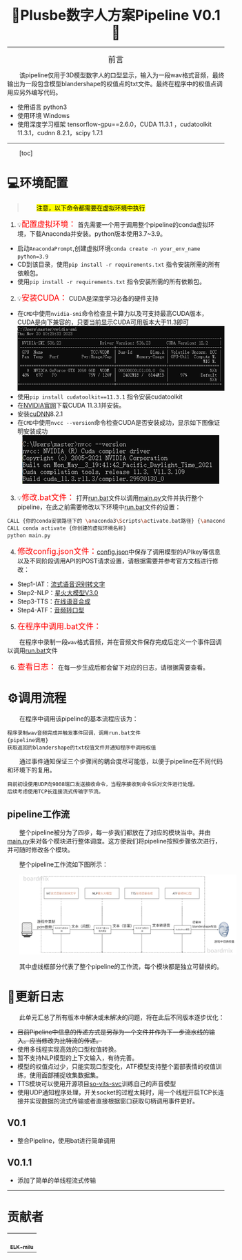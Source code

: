 <style>
p{
text-indent: 2em;
}
</style>

<font size = 6><b><center>🤗Plusbe数字人方案Pipeline V0.1🤗</center></b></font>

---
<font size = 4><center>前言</center></font>

<p>该pipeline仅用于3D模型数字人的口型显示，输入为一段wav格式音频，最终输出为一段包含模型blandershape的权值点的txt文件。最终在程序中的权值点调用应另外编写代码。</p>

* 使用语言 python3
* 使用环境 Windows
* 使用深度学习框架 tensorflow-gpu==2.6.0，CUDA 11.3.1 ，cudatoolkit 11.3.1，cudnn 8.2.1，scipy 1.7.1

----

[toc]

# 💻环境配置

><mark>注意，以下命令都需要在虚拟环境中执行</mark>

1. 💡<font size = 4 color = red>配置虚拟环境：</font>
首先需要一个用于调用整个pipeline的conda虚拟环境，下载Anaconda并安装。python版本使用3.7~3.9。

* 启动`AnacondaPrompt`,创建虚拟环境`conda create -n your_env_name python=3.9`
* CD到该目录，使用`pip install -r requirements.txt` 指令安装所需的所有依赖包。
* 使用`pip install -r requirements.txt` 指令安装所需的所有依赖包。

2. 💡<font size = 4 color = red>安装CUDA：</font>
CUDA是深度学习必备的硬件支持

* 在`CMD`中使用`nvidia-smi`命令检查显卡算力以及可支持最高CUDA版本，CUDA是向下兼容的，只要当前显示CUDA可用版本大于11.3即可<center>![smi](./image/smi.png)</center>
* 使用`pip install cudatoolkit==11.3.1` 指令安装cudatoolkit
* 在[NVIDIA官网](https://developer.nvidia.com/cuda-11-3-1-download-archive)下载CUDA 11.3.1并安装。
* 安装[cuDNN](https://developer.nvidia.com/rdp/cudnn-download)8.2.1
* 在`CMD`中使用`nvcc --version`命令检查CUDA是否安装成功，显示如下图像证明安装成功<center>![NVCC](./image/nvcc.png)</center>

3. 💡<font size = 4 color = red>修改.bat文件：</font>
打开[run.bat](./run.bat)文件以调用[main.py](./main.py)文件并执行整个pipeline，在此之前需要修改以下环境中[run.bat](./run.bat)文件的设置：

```bash
CALL {你的conda安装路径下的 \anaconda3\Scripts\activate.bat路径} {\anaconda3的路径}
CALL conda activate {你创建的虚拟环境名称}
python main.py
```

4. <font size = 4 color = red>修改config.json文件：</font>[config.json](./config.json)中保存了调用模型的APIkey等信息以及不同阶段调用API的POST请求设置，请根据需要并参考官方文档进行修改：

* Step1-IAT：[流式语音识别转文字](https://www.xfyun.cn/doc/asr/voicedictation/API.html)
* Step2-NLP：[星火大模型V3.0](https://www.xfyun.cn/doc/spark/Web.html)
* Step3-TTS：[在线语音合成](https://www.xfyun.cn/doc/tts/online_tts/API.html)
* Step4-ATF：[音频转口型](https://github.com/FACEGOOD/FACEGOOD-Audio2Face)

5. <font size = 4 color = red>在程序中调用.bat文件：</font>

在程序中录制一段`wav`格式音频，并在音频文件保存完成后定义一个事件回调以调用[run.bat](./run.bat)文件

6. <font size = 4 color = red>查看日志：</font>
在每一步生成后都会留下对应的日志，请根据需要查看。

# ⚙️调用流程

在程序中调用该pipeline的基本流程应该为：

```
程序录制wav音频完成并触发事件回调，调用run.bat文件
{pipeline调用}
获取返回的blandershape的txt权值文件并通知程序中调用权值
```

通过事件通知保证三个步骤间的耦合度尽可能低，以便于pipeline在不同代码和环境下的复用。

```
目前初设使用UDP向9008端口发送接收命令，当程序接收到命令后对文件进行处理。
后续考虑使用TCP长连接流式传输字节流。
```

## pipeline工作流

整个pipeline被分为了四步，每一步我们都放在了对应的模块当中。并由[main.py](./main.py)来对各个模块进行整体调度。这方便我们将pipeline按照步骤依次进行，并可随时修改各个模块。

整个pipeline工作流如下图所示：

![pipeline](./image/pipeline.png)

其中虚线框部分代表了整个pipeline的工作流，每个模块都是独立可替换的。

# 📖更新日志

此单元汇总了所有版本中解决或未解决的问题，将在此后不同版本逐步优化：

* ~~目前Pipeline中信息的传递方式是另存为一个文件并作为下一步流水线的输入。应当修改为比特流的传递。~~
* 使用多线程实现高效的口型权值转换。
* 暂不支持NLP模型的上下文输入，有待完善。
* 模型的权值点过少，只能实现口型变化，ATF模型支持整个面部表情的权值训练，使用面部捕捉收集数据集。
* TTS模块可以使用开源项目[so-vits-svc](https://github.com/svc-develop-team/so-vits-svc)训练自己的声音模型
* 使用UDP通知程序处理，开关socket的过程太耗时，用一个线程开启TCP长连接并实现数据的流式传输或者直接根据窗口获取句柄调用事件更好。

## V0.1

* 整合Pipeline，使用bat进行简单调用

## V0.1.1

* 添加了简单的单线程流式传输

---

# 贡献者

<table>
    <tr>
        <td align="center">
            <a href="https://github.com/ELK-milu">
                <img src="https://avatars.githubusercontent.com/u/56761558?v=4" width="100px;" alt="" style="max-width: 100%;">
                <br>
                <sub>
                    <b>ELK-milu</b>
                </sub>
            </a>
        </td>
    </tr>
</table>
